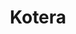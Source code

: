 ---
home: true
heroImage: /images/oss/kotera/hero.png
title: Kotera
heroText: Kotera Console
tagline: Minimal Administration Console
actions:
    - text: Get Started 
      link: ./guide/flight
      type: primary
    - text: API
      link: ./api/
      type: secondary
features:
    - title: As a library
      details: Kotera is just a library that resides in ReplicatedStorage, you are in control of how and when Kotera runs. Not Kotera itself.
    - title: Types
      details: Write types for your commands and typecheck parameters with typechecking libraries like t
    - title: Customizable
      details: Write custom middlewares and hooks to customize the behaviour of Kotera, examples such as authentication middleware, command-specific hooks, et cetera.
footer: MIT Licensed | Copyright 2022-present Frappé Development
---